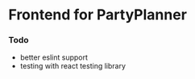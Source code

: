 # Frontend for PartyPlanner

### Todo

- better eslint support
- testing with react testing library
